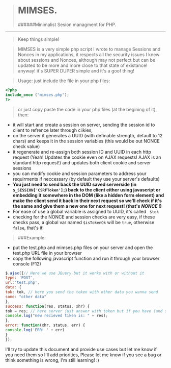 > MIMSES.
> ======
> ######Minimalist Sesion managment for PHP.
***
> Keep things simple!

> MIMSES is a very simple php script I wrote to manage Sessions and Nonces in my applications, it respects all the security issues I knew about sessions and Nonces, although may not perfect but can be updated to be more and more close to that state of existance! anyway! it's SUPER DUPER simple and it's a goof thing!


>Usage:
>just include the file in your php files:
>
```php
<?php
include_once ("mimses.php");
?>
```
> or just copy paste the code in your php files (at the begining of it), then:
- it will start and create a session on server, sending the session id to client to refrence later through ciikies,
- on the server it generates a UUID (with definable strength, default to 12 chars) and keeps it in the session variables (this would be out NONCE check value)
- it regenerate and re-assign both session ID and UUID in each http request (Yeah! Updates the cookie even on AJAX requests! AJAX is an standard http request!) and updates both client cookie and server sessions
- you can modify cookie and session parameters to address your requirments if neccessary (by default they use your server's defaults)
- **You just need to send back the UUID saved serverside (in `$_SESSION['CSRFToken'];`) back to the client either using javascript or embedding it somewhere in the DOM (like a hidden form element) and make the client send it back in their next request so we'll check if it's the same and give them a new one for next request! (that's *NONCE* !)**
- For ease of use a global variable is assigned to UUID, it's called ` $tok`
- checking for the NONCE and session checks are very easy, if these checks pass, a global var named `$isTokenOk` will be `true`, otherwise `false`, that's it!

>###Example:
- put the test.php and mimses.php files on your server and open the test.php URL file in your browser
- copy the following javascript function and run it through your browser console (F12)
```javascript
$.ajax({// Here we use JQuery but it works with or without it
type: 'POST',
url:'test.php',
data: {
tok: tok, // here you send the token with other data you wanna send
some: "other data"
},
success: function(res, status, xhr) {
tok = res; // here server just answer with token but if you have (and sure you do) more complex answer you should parse it and assign the token variable to a var to use it in your next request
console.log("new recieved tiken is: " + res);
},
error: function(xhr, status, err) {
console.log('ERR! ' + err)
}
});
```

I'll try to update this document and provide use cases but let me know if you need them so I'll add priorities,
Please let me know if you see a bug or think something is wrong, I'm still learning! :)
